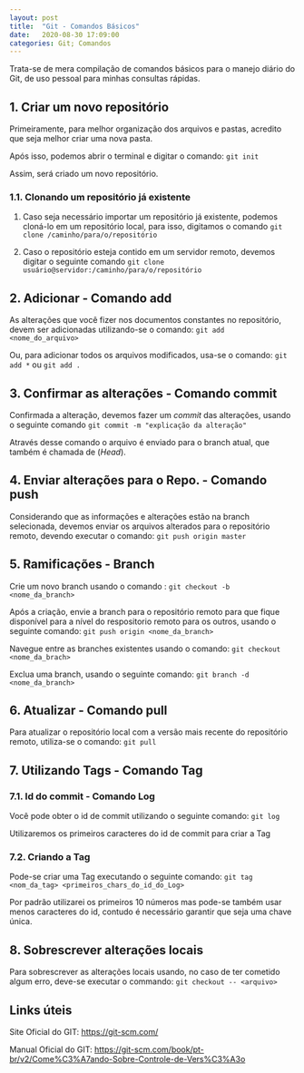 ```yaml
---
layout: post
title:  "Git - Comandos Básicos"
date:   2020-08-30 17:09:00
categories: Git; Comandos
---
```




Trata-se de mera compilação de comandos básicos para o manejo diário do Git, de uso pessoal para minhas consultas rápidas.



## 1. Criar um novo repositório

Primeiramente, para melhor organização dos arquivos e pastas, acredito que seja melhor criar uma nova pasta. 

Após isso, podemos abrir o terminal e digitar o comando:
`git init`

Assim, será criado um novo repositório.



### 1.1. Clonando um repositório já existente

1. Caso seja necessário importar um repositório já existente, podemos cloná-lo em um repositório local, para isso, digitamos o comando
   `git clone /caminho/para/o/repositório`

2. Caso o repositório esteja contido em um servidor remoto, devemos digitar o seguinte comando
   `git clone usuário@servidor:/caminho/para/o/repositório`



## 2. Adicionar - Comando add

As alterações que você fizer nos documentos constantes no repositório, devem ser adicionadas utilizando-se o comando:
`git add <nome_do_arquivo>`

Ou, para adicionar todos os arquivos modificados, usa-se o comando:
`git add *`
ou
`git add . `



## 3. Confirmar as alterações - Comando commit

Confirmada a alteração, devemos fazer um *commit* das alterações, usando o seguinte comando
`git commit -m "explicação da alteração"`

Através desse comando o arquivo é enviado para o branch atual, que também é chamada de (*Head*).



## 4. Enviar alterações para o Repo. - Comando push

Considerando que as informações e alterações estão na branch selecionada, devemos enviar os arquivos alterados para o repositório remoto, devendo executar o comando: 
`git push origin master`



## 5. Ramificações - Branch

Crie um novo branch usando o comando :
`git checkout -b <nome_da_branch>`

Após a criação, envie a branch para o repositório remoto  para que fique disponível para a nível do respositorio remoto para os outros, usando o seguinte comando:
`git push origin <nome_da_branch>`

Navegue entre as branches  existentes usando o comando:
`git checkout <nome_da_brach>`

Exclua uma branch, usando o seguinte comando:
`git branch -d <nome_da_branch>`

## 6. Atualizar - Comando pull

Para atualizar o repositório local com a versão mais recente do repositório remoto, utiliza-se o comando:
`git pull`



## 7. Utilizando Tags - Comando Tag

### 7.1. Id do commit - Comando Log

Você pode obter o id de commit utilizando o seguinte comando:
`git log`

Utilizaremos os primeiros caracteres do id de commit para criar a Tag

### 7.2. Criando a Tag

Pode-se criar uma Tag executando o seguinte comando:
`git tag <nom_da_tag> <primeiros_chars_do_id_do_Log>`

Por padrão utilizarei os primeiros 10 números mas pode-se também usar menos caracteres do id, contudo é necessário garantir que seja uma chave única.



## 8. Sobrescrever alterações locais

Para sobrescrever as alterações locais usando, no caso de ter cometido algum erro, deve-se executar o commando:
`git checkout -- <arquivo>`

## Links úteis

Site Oficial do GIT: https://git-scm.com/

Manual Oficial do GIT: https://git-scm.com/book/pt-br/v2/Come%C3%A7ando-Sobre-Controle-de-Vers%C3%A3o